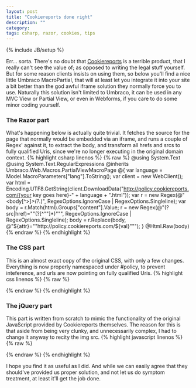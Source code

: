 ```yaml
---
layout: post
title: "Cookiereports done right"
description: ""
category: 
tags: csharp, razor, cookies, tips
---
```

{% include JB/setup %}

Err... sorta. There's no doubt that <a href="http://cookiereports.com">Cookiereports</a> is a terrible product, that I really can't see the value of; as opposed to writing the legal stuff yourself.
But for some reason clients insists on using them, so below you'll find a nice little Umbraco MacroPartial, that will at least let you integrate it into your site a bit better than the god awful iframe solution they normally force you to use.
Naturally this solution isn't limited to Umbraco, it can be used in any MVC View or Partial View, or even in Webforms, if you care to do some minor coding yourself.

<!--more-->

### The Razor part
What's happening below is actually quite trivial. It fetches the source for the page that normally would be embedded via an iframe, and runs a couple of Regex' against it, to extract the body, and transform all hrefs and srcs to fully qualified Uris, since we're no longer executing in the original domain context.
{% highlight csharp linenos %}
{% raw %}
@using System.Text
@using System.Text.RegularExpressions
@inherits Umbraco.Web.Macros.PartialViewMacroPage
@{
    var language = Model.MacroParameters["lang"].ToString();
    var client = new WebClient();
    var html = Encoding.UTF8.GetString(client.DownloadData("http://policy.cookiereports.com/{your key goes here}-" + language + ".html"));
    var r = new Regex(@"<body[^>]*>(?<content>.*)</body>", RegexOptions.IgnoreCase | RegexOptions.Singleline);
    var body = r.Match(html).Groups["content"].Value;
    r = new Regex(@"(?<attr>src|href)=""(?<val>[^""]*)""", RegexOptions.IgnoreCase | RegexOptions.Singleline);
    body = r.Replace(body, @"${attr}=""http://policy.cookiereports.com/${val}""");
}
@Html.Raw(body)
{% endraw %}
{% endhighlight %}

### The CSS part
This is an almost exact copy of the original CSS, with only a few changes. Everything is now properly namespaced under #policy, to prevent inteference, and urls are now pointing on fully qualified Uris.
{% highlight css linenos %}
{% raw %}
<style type="text/css">
    #policy {
        font: 14px Arial,Helvetica,sans-serif;
        color: #553e3d;
    }

        #policy h1, #policy h2, #policy h3, #policy h4, #policy h5, #policy h6, #policy h1 a, #policy h2 a, #policy h3 a, #policy h4 a, #policy h5 a, #policy h6 a {
            color: #553e3d;
        }

        #policy h1 {
            font-size: 14px;
        }

        #policy h2 {
            font-size: 14px;
        }

        #policy h3 {
            font-size: 9.8px;
        }

        #policy h4 {
            font-size: 7.7px;
        }

        #policy h5 {
            font-size: 5.6px;
        }

        #policy h6 {
            font-size: 3.5px;
        }

        #policy h1, #policy h2, #policy p, #policy li {
            font-family: "Soho W02 Regular";
            font-size: 14px;
            line-height: 20px;
        }

        #policy .section {
            padding: 0 0 7px 0;
        }

        #policy ul.details li {
            padding: 10px 0 0 10px;
        }

    #policy-flash .screenshot {
        background: url('http://policy.cookiereports.com/i/policy/screenshot-flash') no-repeat;
        height: 300px;
    }

    #policy .pdficon {
        display: inline-block;
        background: url('http://policy.cookiereports.com/i/policy/pdf') no-repeat;
        height: 17px;
        width: 17px;
        margin-left: 4px;
    }

    #policy #policy-downloads .pdficon {
        margin: 0 4px 0 0;
    }

    #policy #policy-downloads ul {
        padding: 0;
        margin: 0;
    }

    #policy #policy-downloads li {
        list-style-type: none;
        padding: 0;
        margin: 3px 0;
    }

    #policy table.cookies {
        font-size: 0.8em;
    }

        #policy table.cookies th, table.cookies td {
            padding: 3px 9px;
        }

        #policy table.cookies th {
            vertical-align: top;
            text-align: left;
            border-bottom: 1px solid #ccc;
        }

    #policy .rtl table.cookies th {
        vertical-align: top;
        text-align: right;
    }

    #policy table.cookies td {
        vertical-align: top;
        border-bottom: 1px dotted #ccc;
    }

    #policy tr.info td {
        border-bottom: 1px solid #ccc;
    }

    #policy td.description p {
        margin-top: 0;
        padding-top: 0;
    }

    #policy td.icon .icon {
        float: left;
        margin-right: 6px;
    }

    #policy .rtl td.icon .icon {
        float: right;
        margin-left: 6px;
    }

    #policy tr.green td.icon div.icon {
        background-image: url('/i/policy/green/led');
        background-position: 0 0;
        width: 15px;
        height: 15px;
    }

    #policy tr.amber td.icon div.icon {
        background-image: url('/i/policy/green/led');
        background-position: -16px 0;
        width: 15px;
        height: 15px;
    }

    #policy tr.red td.icon div.icon {
        background-image: url('/i/policy/green/led');
        background-position: -32px 0;
        width: 15px;
        height: 15px;
    }


    #policy dl {
        margin: 10px 100px 30px 60px;
    }

    #policy dt {
        float: left;
        font-weight: bold;
    }

    #policy dd {
        margin-left: 190px;
        margin-bottom: 10px;
    }

    #policy .policy-icon-heading {
        color: inherit;
        text-decoration: none;
    }

    #policy .toggle-icon {
        margin-right: 6px;
    }
</style>
{% endraw %}
{% endhighlight %}

### The jQuery part
This part is written from scratch to mimic the functionality of the original JavaScript provided by Cookiereports themselves. The reason for this is that aside from being very clunky, and unnecessarily complex, I had to change it anyway to recity the img src.
{% highlight javascript linenos %}
{% raw %}
<script type="text/javascript">
    $(function () {
        $("#policy .sections .section").each(function () {
            var $this = $(this), $h2 = $this.find("h2"), $desc = $this.find("*[id$='_cookies']");
            if ($desc.length > 0) {
                $h2.click(function () {
                    $desc.toggle();
                    var $img = $h2.find("img");
                    $img.attr("src", $desc.is(":visible") ? "http://policy.cookiereports.com/i/boxminus.png" : "http://policy.cookiereports.com/i/boxplus.png");
                }).prepend("<img class=\"plusminus\" src=\"http://policy.cookiereports.com/i/boxplus.png\" />&nbsp;&nbsp;").css("cursor", "pointer");
                $desc.css("display", "none");
            }
        });
    });
</script>
{% endraw %}
{% endhighlight %}

I hope you find it as useful as I did. And while we can easily agree that they should've provided us proper solution, and not let us do symptom treatment, at least it'll get the job done.